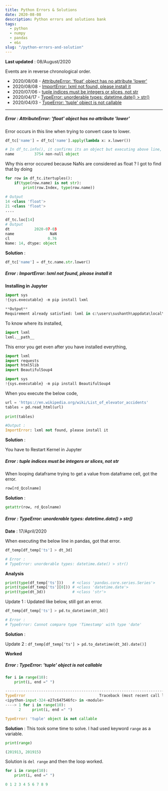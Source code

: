 ```yaml
---
title: Python Errors & Solutions
date: 2020-08-08
description: Python errors and solutions bank
tags: 
  - python 
  - numpy 
  - pandas 
  - e&s
slug: "/python-errors-and-solution"
---
```

**Last updated** : 08/August/2020     

Events are in reverse chronological order. 
* 2020/08/08 - [AttributeError: 'float' object has no attribute 'lower'](#bl5)
* 2020/08/08 - [ImportError: lxml not found, please install it](#bl4)
* 2020/07/06 - [tuple indices must be integers or slices, not str](#bl3)
* 2020/04/17 - [TypeError: unorderable types: datetime.date() > str()](#bl2)
* 2020/04/03 - [TypeError: 'tuple' object is not callable](#bl1)

--- 

<a id="bl5"></a>

##### Error : AttributeError: 'float' object has no attribute 'lower'
Error occurs in this line when trying to convert case to lower. 
```py
df_tc['name'] = df_tc['name'].apply(lambda x: x.lower())

# In df_tc.info(), it confirms its an object but executing above line, it fails
name         3754 non-null object
```

Why this error occured because NaNs are considered as float ? I got to find that by doing 
```py
for row in df_tc.itertuples(): 
    if(type(row.name) is not str):
        print(row.Index, type(row.name))

# Output
14 <class 'float'>
21 <class 'float'>
....

df_tc.loc[14]
# Output
dt           2020-07-03
name                NaN
cl                 0.76
Name: 14, dtype: object
```

**Solution** :    
```py
df_tc['name'] = df_tc.name.str.lower()

```


<a id="bl4"></a>

##### Error : ImportError: lxml not found, please install it

**Installing in Jupyter**     
```py
import sys
!{sys.executable} -m pip install lxml

**Output**    
Requirement already satisfied: lxml in c:\users\sushanth\appdata\local\programs\python\python35-32\lib\site-packages (4.5.2)
```

To know where its installed,     
```py
import lxml
lxml.__path__
```

This error you get even after you have installed everything,
```py 
import lxml
import requests
import html5lib
import BeautifulSoup4

import sys
!{sys.executable} -m pip install BeautifulSoup4
```

When you execute the below code,
```py
url = 'https://en.wikipedia.org/wiki/List_of_elevator_accidents'
tables = pd.read_html(url)
 
print(tables)

#Output :
ImportError: lxml not found, please install it
```

**Solution** :    

You have to Restart Kernel in Jupyter


<a id="bl3"></a>

##### Error : tuple indices must be integers or slices, not str

When looping dataframe trying to get a value from dataframe cell, got the error. 
```py
row[rd_Qcolname] 
```

**Solution** : 
```py
getattr(row, rd_Qcolname)
```


<a id="bl2"></a>

##### Error : TypeError: unorderable types: datetime.date() > str()    
**Date**  : 17/April/2020    

When executing the below line in pandas, got that error.
```py
df_temp[df_temp['ts'] > dt_3d]

# Error : 
# TypeError: unorderable types: datetime.date() > str()
```

**Analysis**     

```py
print(type(df_temp['ts']))    # <class 'pandas.core.series.Series'>
print(type(df_temp['ts'][0])) # <class 'datetime.date'>
print(type(dt_3d))            # <class 'str'>
```

Update 1 : Updated like below, still got an error. 
```py
df_temp[df_temp['ts'] > pd.to_datetime(dt_3d)]

# Error : 
# TypeError: Cannot compare type 'Timestamp' with type 'date'
```

**Solution** : 

Update 2 : `df_temp[df_temp['ts'] > pd.to_datetime(dt_3d).date()]`    

**Worked**


<a id="bl1"></a>

##### Error : TypeError: 'tuple' object is not callable    

```py
for i in range(10): 
    print(i, end =" ") 

---------------------------------------------------------------------------
TypeError                                 Traceback (most recent call last)
<ipython-input-324-e27c647546fc> in <module>
----> 1 for i in range(10):
      2     print(i, end =" ")

TypeError: 'tuple' object is not callable
```

**Solution** : This took some time to solve. I had used keyword `range` as a variable. 
```py
print(range)

(201913, 201915)
```

Solution is `del range` and then the loop worked. 
```py
for i in range(10): 
    print(i, end =" ") 

0 1 2 3 4 5 6 7 8 9 
```

 